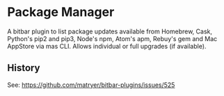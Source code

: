 Package Manager
===============

A bitbar plugin to list package updates available from Homebrew, Cask, Python's
pip2 and pip3, Node's npm, Atom's apm, Rebuy's gem and Mac AppStore via mas
CLI. Allows individual or full upgrades (if available).


History
-------

See: https://github.com/matryer/bitbar-plugins/issues/525
